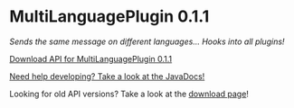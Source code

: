 # MultiLanguagePlugin 0.1.1
_Sends the same message on different languages... Hooks into all plugins!_


[Download API for MultiLanguagePlugin 0.1.1](https://mega.nz/#!M8YChTYa!VR43rLSPCfIwtXfl7anBgrUotRaXs9QeGf8xvygQ8tg)

[Need help developing? Take a look at the JavaDocs!](http://islandcraftgames.net/multilanguageplugin)

Looking for old API versions? Take a look at the [download page](https://github.com/Rexcantor/MultiLanguagePlugin/wiki/API)!
